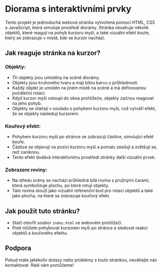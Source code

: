 # Diorama s interaktivními prvky

Tento projekt je jednoduchá webová stránka vytvořená pomocí HTML, CSS a JavaScript, která simuluje prostředí diorámy. Stránka obsahuje několik objektů, které reagují na pohyb kurzoru myši, a také vizuální efekt kouře, který se zobrazuje v místě, kde se kurzor nachází.

## Jak reaguje stránka na kurzor?

### Objekty:
- Tři objekty jsou umístěny na scéně diorámy.
- Objekty jsou kruhového tvaru a mají bílou barvu s průhledností.
- Každý objekt je umístěn na jiném místě na scéně a má definovanou počáteční rotaci.
- Když kurzor myši vstoupí do okna prohlížeče, objekty začnou reagovat na jeho pohyb.
- Objekty se otáčejí v souladu s pohybem kurzoru myši, což vytváří efekt, že se objekty následují kurzorem.

### Kouřový efekt:
- Pohybem kurzoru myši po stránce se zobrazují částice, simulující efekt kouře.
- Částice se objevují na pozici kurzoru myši a pomalu zesilují a zvětšují se, než zaniknou.
- Tento efekt dodává interaktivnímu prostředí stránky další vizuální prvek.

### Zobrazení roviny:
- Na středu scény se nachází průhledná bílá rovina s pružnými čarami, která symbolizuje plochu, po které rotují objekty.
- Tato rovina slouží jako vizuální referenční bod pro rotaci objektů a také jako plocha, na které se zobrazuje kouřový efekt.

## Jak použít tuto stránku?
- Stačí otevřít soubor `index.html` ve webovém prohlížeči.
- Poté můžete pohybovat kurzorem myši po stránce a sledovat reakci objektů a kouřového efektu.

## Podpora
Pokud máte jakékoliv dotazy nebo problémy s touto stránkou, neváhejte nás kontaktovat. Rádi vám pomůžeme!
